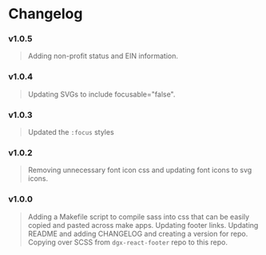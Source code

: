 # Changelog

### v1.0.5
> Adding non-profit status and EIN information.

### v1.0.4
> Updating SVGs to include focusable="false".

### v1.0.3
> Updated the `:focus` styles

### v1.0.2
> Removing unnecessary font icon css and updating font icons to svg icons.

### v1.0.0
> Adding a Makefile script to compile sass into css that can be easily copied and pasted across make apps.
> Updating footer links.
> Updating README and adding CHANGELOG and creating a version for repo.
> Copying over SCSS from `dgx-react-footer` repo to this repo.
